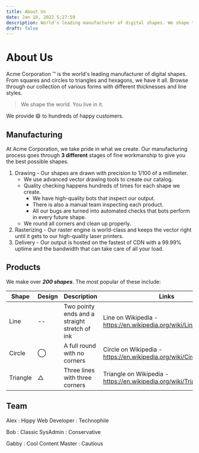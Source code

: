 ```yaml
---
title: About Us
date: Jan 10, 2022 5:27:59
description: World's leading manufacturer of digital shapes. We shape the world. You live in it.
draft: false
---
```



# About Us

Acme Corporation &trade; is the world's leading manufacturer of digital shapes. From squares and circles to triangles and hexagons, we have it all. Browse through our collection of various forms with different thicknesses and line styles.

> We shape the world. You live in it.

We provide :smile: to hundreds of happy customers.

## Manufacturing

At Acme Corporation, we take pride in what we create. Our manufacturing process goes through **3 different** stages of fine workmanship to give you the best possible shapes.


1) Drawing - Our shapes are drawn with precision to 1/100 of a millimeter.
   * We use advanced vector drawing tools to create our catalog.
   * Quality checking happens hundreds of times for each shape we create.
     * We have high-quality bots that inspect our output.
     * There is also a manual team inspecting each product.
     * All our bugs are turned into automated checks that bots perform in every future shape.
   * We round all corners and clean up properly.
2) Rasterizing - Our raster engine is world-class and keeps the vector right until it gets to our high-quality laser printers.
3) Delivery - Our output is hosted on the fastest of CDN with a 99.99% uptime and the bandwidth that can take care of all your load.

## Products

We make over ***200 shapes***. The most popular of these include:

Shape | Design | Description | Links
----- | ------ | ----------- | -----
Line  | -- |  Two pointy ends and a straight stretch of ink | Line on Wikipedia - https://en.wikipedia.org/wiki/Line_(geometry)
Circle | &#8413; | A full round with no corners | Circle on Wikipedia - https://en.wikipedia.org/wiki/Circle
Triangle |  &#9651; | Three lines with three corners |  Triangle on Wikipedia - https://en.wikipedia.org/wiki/Triangle

## Team

Alex 
: Hippy Web Developer
: Technophile

Bob
: Classic SysAdmin
: Conservative

Gabby
: Cool Content Master
: Cautious
